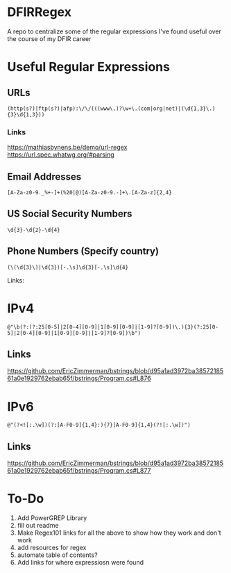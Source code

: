 # DFIRRegex
A repo to centralize some of the regular expressions I've found useful over the course of my DFIR career

# Useful Regular Expressions

## URLs

`(http(s?)|ftp(s?)|afp):\/\/(((www\.)?\w+\.(com|org|net)|(\d{1,3}\.){3}\d{1,3}))`

### Links
https://mathiasbynens.be/demo/url-regex
https://url.spec.whatwg.org/#parsing

## Email Addresses

`[A-Za-z0-9._%+-]+(%20|@)[A-Za-z0-9.-]+\.[A-Za-z]{2,4}`

## US Social Security Numbers

`\d{3}-\d{2}-\d{4}`

## Phone Numbers (Specify country)

`(\(\d{3}\)|\d{3})[-.\s]\d{3}[-.\s]\d{4}`

Links:

# IPv4

`@"\b(?:(?:25[0-5]|2[0-4][0-9]|1[0-9][0-9]|[1-9]?[0-9])\.){3}(?:25[0-5]|2[0-4][0-9]|1[0-9][0-9]|[1-9]?[0-9])\b")`

## Links

https://github.com/EricZimmerman/bstrings/blob/d95a1ad3972ba3857218561a0e1929762ebab65f/bstrings/Program.cs#L876


# IPv6

`@"(?<![:.\w])(?:[A-F0-9]{1,4}:){7}[A-F0-9]{1,4}(?![:.\w])")`

## Links

https://github.com/EricZimmerman/bstrings/blob/d95a1ad3972ba3857218561a0e1929762ebab65f/bstrings/Program.cs#L877



# To-Do
1. Add PowerGREP Library
2. fill out readme
3. Make Regex101 links for all the above to show how they work and don't work
4. add resources for regex
5. automate table of contents?
6. Add links for where expressiosn were found
